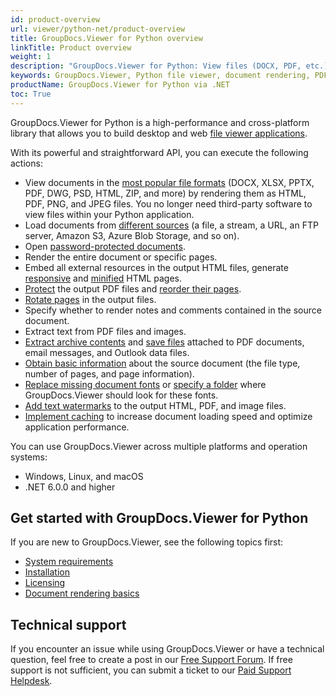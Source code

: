 ```yaml
---
id: product-overview
url: viewer/python-net/product-overview
title: GroupDocs.Viewer for Python overview
linkTitle: Product overview
weight: 1
description: "GroupDocs.Viewer for Python: View files (DOCX, PDF, etc.) as HTML, PNG, JPEG, PDF. Cross-platform library for Python apps."
keywords: GroupDocs.Viewer, Python file viewer, document rendering, PDF viewer, HTML viewer, file conversion, cross-platform viewer
productName: GroupDocs.Viewer for Python via .NET
toc: True
---
```

GroupDocs.Viewer for Python is a high-performance and cross-platform library that allows you to build desktop and web [file viewer applications](https://en.wikipedia.org/wiki/File_viewer).

With its powerful and straightforward API, you can execute the following actions:

* View documents in the [most popular file formats](/viewer/python-net/supported-document-formats/) (DOCX, XLSX, PPTX, PDF, DWG, PSD, HTML, ZIP, and more) by rendering them as HTML, PDF, PNG, and JPEG files. You no longer need third-party software to view files within your Python application.
* Load documents from [different sources](/viewer/python-net/loading-documents-from-different-sources/) (a file, a stream, a URL, an FTP server, Amazon S3, Azure Blob Storage, and so on).
* Open [password-protected documents](/viewer/python-net/load-password-protected-document/).
* Render the entire document or specific pages.
* Embed all external resources in the output HTML files, generate [responsive](/viewer/python-net/render-with-responsive-layout/) and [minified](/viewer/python-net/minify-html/) HTML pages.
* [Protect](/viewer/python-net/protect-pdf-documents/) the output PDF files and [reorder their pages](/viewer/python-net/reorder-pages/).
* [Rotate pages](/viewer/python-net/flip-or-rotate-pages/) in the output files.
* Specify whether to render notes and comments contained in the source document.
* Extract text from PDF files and images.
* [Extract archive contents](/viewer/python-net/how-to-extract-and-save-attachments/) and [save files](/viewer/python-net/how-to-extract-and-save-attachments/) attached to PDF documents, email messages, and Outlook data files.
* [Obtain basic information](/viewer/python-net/how-to-get-file-type-and-pages-count/) about the source document (the file type, number of pages, and page information).
* [Replace missing document fonts](/viewer/python-net/replace-missing-font/) or [specify a folder](/viewer/python-net/set-custom-fonts/) where GroupDocs.Viewer should look for these fonts.
* [Add text watermarks](/viewer/python-net/add-text-watermark/) to the output HTML, PDF, and image files.
* [Implement caching](/viewer/python-net/caching-results/) to increase document loading speed and optimize application performance.

You can use GroupDocs.Viewer across multiple platforms and operation systems:

* Windows, Linux, and macOS
* .NET 6.0.0 and higher

## Get started with GroupDocs.Viewer for Python

If you are new to GroupDocs.Viewer, see the following topics first:

* [System requirements](/viewer/python-net/system-requirements/)
* [Installation](/viewer/python-net/installation/)
* [Licensing](/viewer/python-net/licensing-and-subscription/)
* [Document rendering basics](/viewer/python-net/document-rendering-basics/)

## Technical support

If you encounter an issue while using GroupDocs.Viewer or have a technical question, feel free to create a post in our [Free Support Forum](https://forum.groupdocs.com/c/viewer/9). If free support is not sufficient, you can submit a ticket to our [Paid Support Helpdesk](https://helpdesk.groupdocs.com/).

